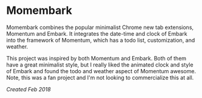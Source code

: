 # Momembark

Momembark combines the popular minimalist Chrome new tab extensions, Momentum and Embark. It integrates the date-time and clock of Embark into the framework of Momentum, which has a todo list, customization, and weather. 

This project was inspired by both Momentum and Embark. Both of them have a great minimalist style, but I really liked the animated clock and style of Embark and found the todo and weather aspect of Momentum awesome. Note, this was a fan project and I'm not looking to commercialize this at all.

*Created Feb 2018*
